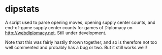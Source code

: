 dipstats
========
A script used to parse opening moves, opening supply center counts, and end-of-game supply center counts for games of Diplomacy on http://webdiplomacy.net. Still under development.

Note that this was fairly hastily thrown together, and so is therefore not too well commented and probably has a bug or two. But it still works well!

